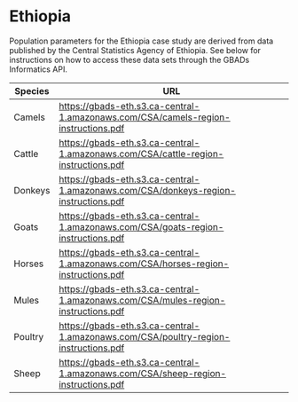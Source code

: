# Ethiopia

Population parameters for the Ethiopia case study are derived from data published by the Central Statistics Agency of Ethiopia. See below for instructions on how to access these data sets through the GBADs Informatics API.

| Species 	| URL 	|
| --- 		| --- 	|
| Camels 	| https://gbads-eth.s3.ca-central-1.amazonaws.com/CSA/camels-region-instructions.pdf
| Cattle 	| https://gbads-eth.s3.ca-central-1.amazonaws.com/CSA/cattle-region-instructions.pdf
| Donkeys 	| https://gbads-eth.s3.ca-central-1.amazonaws.com/CSA/donkeys-region-instructions.pdf
| Goats 	| https://gbads-eth.s3.ca-central-1.amazonaws.com/CSA/goats-region-instructions.pdf
| Horses 	| https://gbads-eth.s3.ca-central-1.amazonaws.com/CSA/horses-region-instructions.pdf
| Mules 	| https://gbads-eth.s3.ca-central-1.amazonaws.com/CSA/mules-region-instructions.pdf
| Poultry 	| https://gbads-eth.s3.ca-central-1.amazonaws.com/CSA/poultry-region-instructions.pdf
| Sheep 	| https://gbads-eth.s3.ca-central-1.amazonaws.com/CSA/sheep-region-instructions.pdf
